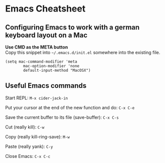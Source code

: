 Emacs Cheatsheet
================
Configuring Emacs to work with a german keyboard layout on a Mac
----------------------------------------------------------------
**Use CMD as the META button**  
Copy this snippet into ```~/.emacs.d/init.el``` somewhere into the existing file.
```
(setq mac-command-modifier 'meta
        mac-option-modifier 'none
        default-input-method "MacOSX")
```

Useful Emacs commands
---------------------
Start REPL:  ```M-x cider-jack-in```
  
Put your cursor at the end of the new function and do:  ```C-x C-e```
  
Save the current buffer to its file (save-buffer): ```C-x C-s```
  
Cut (really kill): ```C-w```
  
Copy (really kill-ring-save): ```M-w```
  
Paste (really yank): ```C-y```
  
Close Emacs:  ```C-x C-c```
